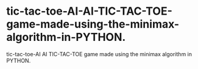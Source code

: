 # tic-tac-toe-AI-AI-TIC-TAC-TOE-game-made-using-the-minimax-algorithm-in-PYTHON.
tic-tac-toe-AI AI TIC-TAC-TOE game made using the minimax algorithm in PYTHON.
